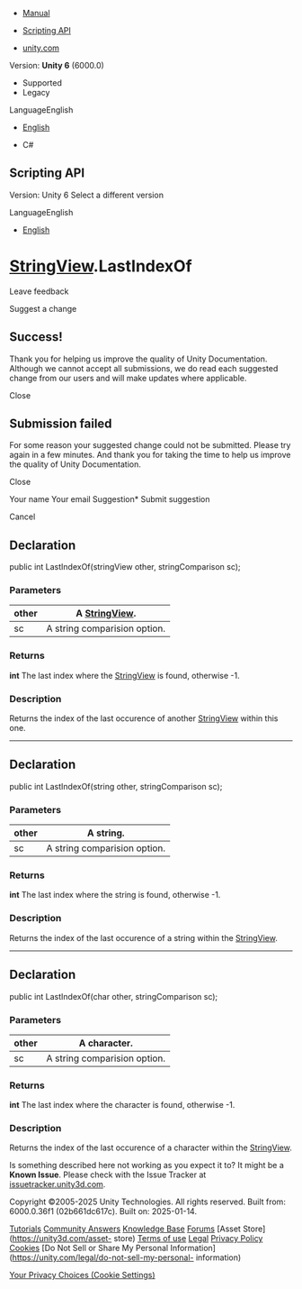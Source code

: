 [ ]()

  * [Manual](../Manual/index.html)
  * [Scripting API](../ScriptReference/index.html)

  * [unity.com](https://unity.com/)

Version: **Unity 6** (6000.0)

  * Supported
  * Legacy

LanguageEnglish

  * [English]()

  * C#

[ ](https://docs.unity3d.com)

## Scripting API

Version: Unity 6 Select a different version

LanguageEnglish

  * [English]()

#  [StringView](Search.StringView.html).LastIndexOf

Leave feedback

Suggest a change

## Success!

Thank you for helping us improve the quality of Unity Documentation. Although
we cannot accept all submissions, we do read each suggested change from our
users and will make updates where applicable.

Close

## Submission failed

For some reason your suggested change could not be submitted. Please <a>try
again</a> in a few minutes. And thank you for taking the time to help us
improve the quality of Unity Documentation.

Close

Your name Your email Suggestion* Submit suggestion

Cancel

[ ]()

## Declaration

public int LastIndexOf(stringView other, stringComparison sc);

### Parameters

other | A [StringView](Search.StringView.html).  
---|---  
sc | A string comparision option.  
  
### Returns

**int** The last index where the [StringView](Search.StringView.html) is
found, otherwise -1.

### Description

Returns the index of the last occurence of another
[StringView](Search.StringView.html) within this one.

* * *

## Declaration

public int LastIndexOf(string other, stringComparison sc);

### Parameters

other | A string.  
---|---  
sc | A string comparision option.  
  
### Returns

**int** The last index where the string is found, otherwise -1.

### Description

Returns the index of the last occurence of a string within the
[StringView](Search.StringView.html).

* * *

## Declaration

public int LastIndexOf(char other, stringComparison sc);

### Parameters

other | A character.  
---|---  
sc | A string comparision option.  
  
### Returns

**int** The last index where the character is found, otherwise -1.

### Description

Returns the index of the last occurence of a character within the
[StringView](Search.StringView.html).

Is something described here not working as you expect it to? It might be a
**Known Issue**. Please check with the Issue Tracker at
[issuetracker.unity3d.com](https://issuetracker.unity3d.com).

Copyright ©2005-2025 Unity Technologies. All rights reserved. Built from:
6000.0.36f1 (02b661dc617c). Built on: 2025-01-14.

[Tutorials](https://unity3d.com/learn) [Community
Answers](https://answers.unity3d.com) [Knowledge
Base](https://support.unity3d.com/hc/en-us)
[Forums](https://forum.unity3d.com) [Asset Store](https://unity3d.com/asset-
store) [Terms of use](https://docs.unity3d.com/Manual/TermsOfUse.html)
[Legal](https://unity.com/legal) [Privacy
Policy](https://unity.com/legal/privacy-policy)
[Cookies](https://unity.com/legal/cookie-policy) [Do Not Sell or Share My
Personal Information](https://unity.com/legal/do-not-sell-my-personal-
information)

[Your Privacy Choices (Cookie Settings)](javascript:void\(0\);)

